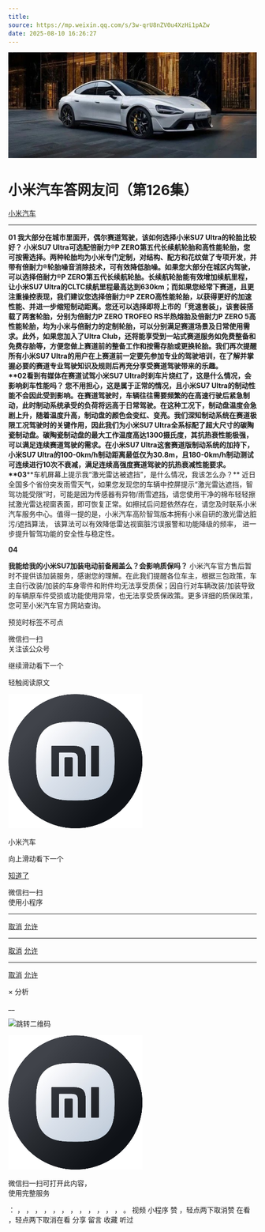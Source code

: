 ```yaml
---
title: 
source: https://mp.weixin.qq.com/s/3w-qrU8nZV0u4XzHi1pAZw
date: 2025-08-10 16:26:27
---
```


![cover_image](images/img_b9e4305d.jpg)


#  小米汽车答网友问（第126集）


[ 小米汽车 ](<javascript:void\(0\);>)

______

  

****01 ‍******我大部分在城市里面开，偶尔赛道驾驶，该如何选择小米SU7 Ultra的轮胎比较好？** 小米SU7 Ultra可选配倍耐力®P ZERO第五代长续航轮胎和高性能轮胎，您可按需选择。两种轮胎均为小米专门定制，对结构、配方和花纹做了专项开发，并带有倍耐力®轮胎噪音消除技术，可有效降低胎噪。如果您大部分在城区内驾驶，可以选择倍耐力®P ZERO第五代长续航轮胎。长续航轮胎能有效增加续航里程，让小米SU7 Ultra的CLTC续航里程最高达到630km；而如果您经常下赛道，且更注重操控表现，我们建议您选择倍耐力®P ZERO高性能轮胎，以获得更好的加速性能、并进一步缩短制动距离。您还可以选择即将上市的「竞速套装」，该套装搭载了两套轮胎，分别为倍耐力P ZERO TROFEO RS半热熔胎及倍耐力P ZERO 5高性能轮胎，均为小米与倍耐力的定制轮胎，可以分别满足赛道场景及日常使用需求。此外，如果您加入了Ultra Club，还将能享受到一站式赛道服务如免费整备和免费存胎等，方便您做上赛道前的整备工作和按需存胎或更换轮胎。我们再次提醒所有小米SU7 Ultra的用户在上赛道前一定要先参加专业的驾驶培训，在了解并掌握必要的赛道专业驾驶知识及规则后再充分享受赛道驾驶带来的乐趣。  
**02****看到有媒体在赛道试驾小米SU7 Ultra时刹车片烧红了，这是什么情况，会影响刹车性能吗？** 您不用担心，这是属于正常的情况，且小米SU7 Ultra的制动性能不会因此受到影响。在赛道驾驶时，车辆往往需要频繁的在高速行驶后紧急制动，此时制动系统承受的负荷将远高于日常驾驶。在这种工况下，制动盘温度会急剧上升，随着温度升高，制动盘的颜色会变红、变亮。我们深知制动系统在赛道极限工况驾驶时的关键作用，因此我们为小米SU7 Ultra全系标配了超大尺寸的碳陶瓷制动盘。碳陶瓷制动盘的最大工作温度高达1300摄氏度，其抗热衰性能极强，可以满足连续赛道驾驶的需求。在小米SU7 Ultra这套赛道版制动系统的加持下，小米SU7 Ultra的100-0km/h制动距离最低仅为30.8m，且180-0km/h制动测试可连续进行10次不衰减，满足连续高强度赛道驾驶的抗热衰减性能要求。  
**03****车机屏幕上提示我“激光雷达被遮挡”，是什么情况，我该怎么办？** 近日全国多个省份突发雨雪天气，如果您发现您的车辆中控屏提示“激光雷达遮挡，智驾功能受限”时，可能是因为传感器有异物/雨雪遮挡，请您使用干净的棉布轻轻擦拭激光雷达视窗表面，即可恢复正常。如擦拭后问题依然存在，请您及时联系小米汽车服务中心。值得一提的是，小米汽车高阶智驾版本拥有小米自研的激光雷达脏污/遮挡算法， 该算法可以有效降低雷达视窗脏污误报警和功能降级的频率， 进一步提升智驾功能的安全性与稳定性。  

****04****

**我能给我的小米SU7加装电动前备厢盖么？会影响质保吗？** 小米汽车官方售后暂时不提供该加装服务，感谢您的理解。在此我们提醒各位车主，根据三包政策，车主自行改装/加装的车身零件和附件均无法享受质保；因自行对车辆改装/加装导致的车辆原车件受损或功能使用异常，也无法享受质保政策。更多详细的质保政策，您可至小米汽车官方网站查询。

  

  

  

[](<>)[](<>)

预览时标签不可点

微信扫一扫  
关注该公众号

继续滑动看下一个

轻触阅读原文

![img_97d833da.jpg](images/img_97d833da.jpg)

小米汽车 

向上滑动看下一个

[知道了](<javascript:;>)

微信扫一扫  
使用小程序

****

[取消](<javascript:void\(0\);>) [允许](<javascript:void\(0\);>)

****

[取消](<javascript:void\(0\);>) [允许](<javascript:void\(0\);>)

****

[取消](<javascript:void\(0\);>) [允许](<javascript:void\(0\);>)

× 分析

__

![跳转二维码]()

![作者头像](images/img_97d833da.jpg)

微信扫一扫可打开此内容，  
使用完整服务

： ， ， ， ， ， ， ， ， ， ， ， ， 。 视频 小程序 赞 ，轻点两下取消赞 在看 ，轻点两下取消在看 分享 留言 收藏 听过